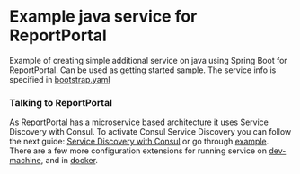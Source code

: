 # Example java service for ReportPortal

Example of creating simple additional service on java using Spring Boot for ReportPortal. Can be used 
as getting started sample. The service info is specified in [bootstrap.yaml](https://github.com/reportportal/example-service-java/blob/master/src/main/resources/bootstrap.yaml)

### Talking to ReportPortal

As ReportPortal has a microservice based architecture it uses Service Discovery with Consul.
To activate Consul Service Discovery you can follow the next guide: 
[Service Discovery with Consul](http://cloud.spring.io/spring-cloud-consul/multi/multi_spring-cloud-consul-discovery.html) 
or go through [example](https://github.com/reportportal/example-service-java/blob/master/src/main/resources/application.yaml).
There are a few more configuration extensions for running service on 
[dev-machine](https://github.com/reportportal/example-service-java/blob/master/src/main/resources/application-dev-mac.yaml),
and in [docker](https://github.com/reportportal/example-service-java/blob/master/src/main/resources/application-docker.yaml).